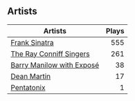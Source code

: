 ## Artists
Artists | Plays 
----- | -----: 
[Frank Sinatra](/artists/frank-sinatra-739) | 555
[The Ray Conniff Singers](/artists/the-ray-conniff-singers-104851) | 261
[Barry Manilow with Exposé](/artists/barry-manilow-with-expose-30916992) | 38
[Dean Martin](/artists/dean-martin-6555) | 17
[Pentatonix](/artists/pentatonix-655231) | 1

